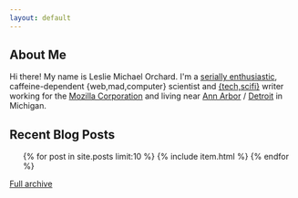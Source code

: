 ```yaml
---
layout: default
---
```


## About Me

Hi there! My name is Leslie Michael Orchard. I'm a [serially enthusiastic][serial],
caffeine-dependent {web,mad,computer} scientist and [{tech,scifi}][author] writer 
working for the [Mozilla Corporation][webdev] and living near [Ann Arbor][annarbor] /
[Detroit][detroit] in Michigan.

[serial]: http://decafbad.com/blog/2006/05/26/confessions-of-a-serial-enthusiast
[author]: http://www.amazon.com/Leslie-M.-Orchard/e/B001JS692K/ref=sr_tc_2_0?qid=1268277758&sr=1-2-ent
[webdev]: https://wiki.mozilla.org/Webdev
[annarbor]: http://arborwiki.org/index.php/Main_Page
[detroit]: http://www.detroitmakeithere.com/

## Recent Blog Posts

<ul class="posts">
    {% for post in site.posts limit:10 %}
        {% include item.html %}
    {% endfor %}
</ul>

[Full archive](archive)
